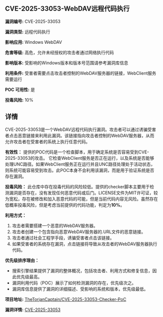 ## CVE-2025-33053-WebDAV远程代码执行

**漏洞编号:** CVE-2025-33053

**漏洞类型:** 远程代码执行

**影响应用:** Windows WebDAV

**危害等级:** 高危，允许未经授权的攻击者通过网络执行代码

**影响版本:** 受影响的Windows版本和版本号范围请参考漏洞库信息

**利用条件:** 受害者需要点击攻击者控制的WebDAV服务器的链接，WebClient服务需要运行

**POC 可用性:** 是

**投毒风险:** 10%

## 详情

CVE-2025-33053是一个WebDAV远程代码执行漏洞。攻击者可以通过诱骗受害者点击恶意链接来利用此漏洞。该链接指向攻击者控制的WebDAV服务器，从而允许攻击者在受害者的系统上执行任意代码。

**有效性：**
提供的POC代码是一个检查脚本，用于确定系统是否容易受到CVE-2025-33053的攻击。 它检查WebClient服务是否正在运行，以及系统是否能够处理UNC路径。如果WebClient服务正在运行并且UNC路径处理处于活动状态，则系统可能容易受到攻击。此POC本身不会利用该漏洞，而是用于验证系统是否存在漏洞。

**投毒风险：**
此仓库中存在投毒代码的风险较低。提供的checker脚本主要用于检测漏洞是否存在，没有发现任何恶意代码或后门。LICENSE文件为MIT许可证，较为宽松，存在被修改和加入恶意代码的可能，但是当前代码内容无风险。虽然存在低概率投毒风险，但是考虑当前提供的代码功能，判定为**10%**。

**利用方式：**
1.  攻击者需要搭建一个恶意的WebDAV服务器。
2.  攻击者创建一个包含指向恶意WebDAV服务器的.URL文件的恶意链接。
3.  攻击者通过社会工程学手段，诱骗受害者点击该链接。
4.  如果受害者的系统存在漏洞，点击链接将导致从攻击者的WebDAV服务器执行代码。

**优先级排序理由：**
*   搜索引擎结果提供了漏洞的整体概况，包括攻击者、利用方式和修复信息，因此优先级最高。
*   漏洞利用代码（POC）展示了如何检测漏洞的存在，优先级次之。
*   漏洞库信息提供了漏洞的详细描述、受影响的系统和版本，优先级最低。

**项目地址:** [TheTorjanCaptain/CVE-2025-33053-Checker-PoC](https://github.com/TheTorjanCaptain/CVE-2025-33053-Checker-PoC)

**漏洞详情:** [CVE-2025-33053](https://nvd.nist.gov/vuln/detail/CVE-2025-33053)